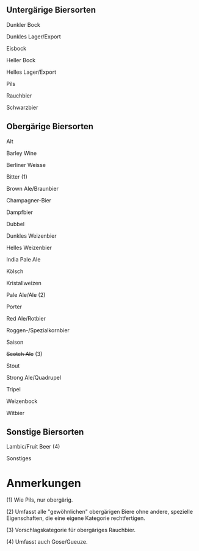 ## Untergärige Biersorten

Dunkler Bock

Dunkles Lager/Export

Eisbock

Heller Bock

Helles Lager/Export

Pils

Rauchbier

Schwarzbier


## Obergärige Biersorten

Alt

Barley Wine

Berliner Weisse

Bitter (1)

Brown Ale/Braunbier

Champagner-Bier

Dampfbier

Dubbel

Dunkles Weizenbier

Helles Weizenbier

India Pale Ale

Kölsch

Kristallweizen

Pale Ale/Ale (2)

Porter

Red Ale/Rotbier

Roggen-/Spezialkornbier

Saison

~~Scotch Ale~~ (3)

Stout

Strong Ale/Quadrupel

Tripel

Weizenbock

Witbier


## Sonstige Biersorten

Lambic/Fruit Beer (4)

Sonstiges

# Anmerkungen

(1) Wie Pils, nur obergärig.

(2) Umfasst alle "gewöhnlichen" obergärigen Biere ohne andere, spezielle Eigenschaften, die eine eigene Kategorie rechtfertigen.

(3) Vorschlagskategorie für obergäriges Rauchbier.

(4) Umfasst auch Gose/Gueuze.
